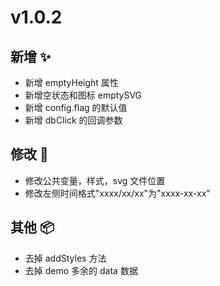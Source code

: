 # v1.0.2

## 新增 ✨

- 新增 emptyHeight 属性
- 新增空状态和图标 emptySVG
- 新增 config.flag 的默认值
- 新增 dbClick 的回调参数

## 修改 📝

- 修改公共变量，样式，svg 文件位置
- 修改左侧时间格式"xxxx/xx/xx"为"xxxx-xx-xx"

## 其他 📦

- 去掉 addStyles 方法
- 去掉 demo 多余的 data 数据
